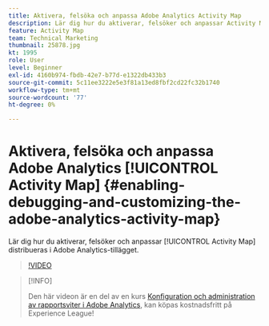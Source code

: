 ```yaml
---
title: Aktivera, felsöka och anpassa Adobe Analytics Activity Map
description: Lär dig hur du aktiverar, felsöker och anpassar Activity Map i Adobe Analytics-tillägget.
feature: Activity Map
team: Technical Marketing
thumbnail: 25878.jpg
kt: 1995
role: User
level: Beginner
exl-id: 4160b974-fbdb-42e7-b77d-e1322db433b3
source-git-commit: 5c11ee3222e5e3f81a13ed8fbf2cd22fc32b1740
workflow-type: tm+mt
source-wordcount: '77'
ht-degree: 0%

---
```


# Aktivera, felsöka och anpassa Adobe Analytics [!UICONTROL Activity Map] {#enabling-debugging-and-customizing-the-adobe-analytics-activity-map}

Lär dig hur du aktiverar, felsöker och anpassar [!UICONTROL Activity Map] distribueras i Adobe Analytics-tillägget.

>[!VIDEO](https://video.tv.adobe.com/v/25878?quality=12)

>[!INFO]
>
> Den här videon är en del av en kurs [Konfiguration och administration av rapportsviter i Adobe Analytics](https://experienceleague.adobe.com/?recommended=Analytics-A-1-2021.1.administration), kan köpas kostnadsfritt på Experience League!